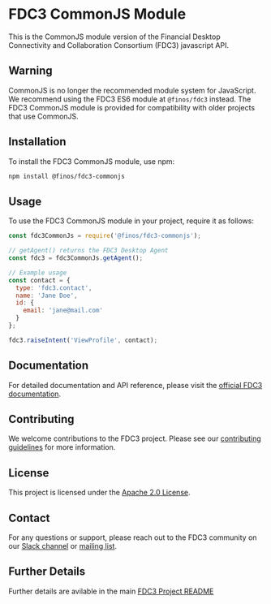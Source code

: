 # FDC3 CommonJS Module

This is the CommonJS module version of the Financial Desktop Connectivity and Collaboration Consortium (FDC3) javascript API. 

## Warning

CommonJS is no longer the recommended module system for JavaScript. We recommend using the FDC3 ES6 module at `@finos/fdc3` instead. The FDC3 CommonJS module is provided for compatibility with older projects that use CommonJS.

## Installation

To install the FDC3 CommonJS module, use npm:

```bash
npm install @finos/fdc3-commonjs
```

## Usage

To use the FDC3 CommonJS module in your project, require it as follows:

```javascript
const fdc3CommonJs = require('@finos/fdc3-commonjs');

// getAgent() returns the FDC3 Desktop Agent
const fdc3 = fdc3CommonJs.getAgent();

// Example usage
const contact = {
  type: 'fdc3.contact',
  name: 'Jane Doe',
  id: {
    email: 'jane@mail.com'
  }
};

fdc3.raiseIntent('ViewProfile', contact);
```

## Documentation

For detailed documentation and API reference, please visit the [official FDC3 documentation](https://fdc3.finos.org/docs/api/overview).

## Contributing

We welcome contributions to the FDC3 project. Please see our [contributing guidelines](https://github.com/finos/FDC3/blob/main/CONTRIBUTING.md) for more information.

## License

This project is licensed under the [Apache 2.0 License](LICENSE).

## Contact

For any questions or support, please reach out to the FDC3 community on our [Slack channel](https://finos-lf.slack.com/archives/CJ8Q8H4Q1) or [mailing list](mailto:fdc3@finos.org).

## Further Details

Further details are avilable in the main [FDC3 Project README](https://github.com/finos/FDC3)
